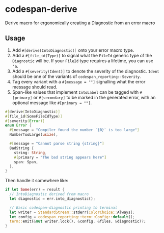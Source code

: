 # codespan-derive

Derive macro for ergonomically creating a Diagnostic from an error macro

## Usage

1. Add `#[derive(IntoDiagnostic)]` onto your error macro type.
2. Add a `#[file_id(Type)]` to signal what the `FileId` generic type of the `Diagnostic` will be. If your `FileId` type requires a lifetime, you can use `'a`.
3. Add a `#[severity(Ident)]` to denote the severity of the diagnostic. `Ident` should be one of the variants of `codespan_reporting::Severity`.
4. Tag every variant with a `#[message = ""]` signalling what the error message should read.
5. Span-like values that implement `IntoLabel` can be tagged with `#[primary]` or `#[secondary]` to be marked in the generated error, with an optional message like `#[primary = ""]`.

```rust
#[derive(IntoDiagnostic)]
#[file_id(SomeFileIdType)]
#[severity(Error)]
enum Error {
  #[message = "Compiler found the number `{0}` is too large"]
  NumberTooLarge(usize),

  #[message = "Cannot parse string {string}"]
  BadString {
    string: String,
    #[primary = "The bad string appears here"]
    span: Span,
  },
}
```

Then handle it somewhere like:

```rust
if let Some(err) = result {
  // IntoDiagnostic derived from macro
  let diagnostic = err.into_diagnostic();

  // Basic codespan-diagnostic printing to terminal
  let writer = StandardStream::stderr(ColorChoice::Always);
  let config = codespan_reporting::term::Config::default();
  term::emit(&mut writer.lock(), &config, &files, &diagnostic)?;
}
```
